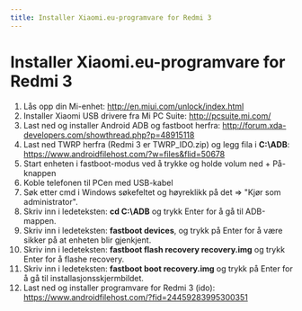 ```yaml
---
title: Installer Xiaomi.eu-programvare for Redmi 3
---
```


# Installer Xiaomi.eu-programvare for Redmi 3
1. Lås opp din Mi-enhet: http://en.miui.com/unlock/index.html
2. Installer Xiaomi USB drivere fra Mi PC Suite: http://pcsuite.mi.com/
3. Last ned og installer Android ADB og fastboot herfra: http://forum.xda-developers.com/showthread.php?p=48915118
4. Last ned TWRP herfra (Redmi 3 er TWRP_IDO.zip) og legg fila i **C:\ADB**: https://www.androidfilehost.com/?w=files&flid=50678
6. Start enheten i fastboot-modus ved å trykke og holde volum ned + På-knappen
7. Koble telefonen til PCen med USB-kabel
8. Søk etter cmd i Windows søkefeltet og høyreklikk på det => "Kjør som administrator".
9. Skriv inn i ledeteksten: **cd C:\ADB** og trykk Enter for å gå til ADB-mappen.
10. Skriv inn i ledeteksten: **fastboot devices**, og trykk på Enter for å være sikker på at enheten blir gjenkjent.
11. Skriv inn i ledeteksten: **fastboot flash recovery recovery.img** og trykk Enter for å flashe recovery.
12. Skriv inn i ledeteksten: **fastboot boot recovery.img** og trykk på Enter for å gå til installasjonsskjermbildet.
13. Last ned og installer programvare for Redmi 3 (ido): https://www.androidfilehost.com/?fid=24459283995300351
